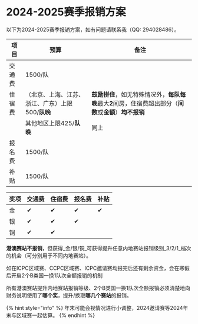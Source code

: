 # 2024-2025赛季报销方案

以下为2024-2025赛季报销方案，如有问题请联系我（QQ: 294028486）。

| 项目  | 预算                           | 备注                                                                |
| --- | ---------------------------- | ----------------------------------------------------------------- |
| 交通费 | 1500/队                       |                                                                   |
| 住宿费 | （北京、上海、江苏、浙江、广东）上限500/**队晚** | **鼓励拼住**，如无特殊情况外，**每队每晚**最大**2**间房，住宿费超出部分（**间数**或**金额**）**均不报销** |
|     | 其他地区上限425/**队晚**             | 同上                                                                |
| 报名费 | 1500/队                       |                                                                   |
| 补贴  | 1500/队                       |                                                                   |

| 奖项 | 交通费 | 住宿费 | 报名费 | 补贴 |
| -- | --- | --- | --- | -- |
| 金  | ✔   | ✔   | ✔   | ✔  |
| 银  | ✔   | ✔   | ✔   |    |
| 铜  | ✔   | ✔   |     |    |

**港澳赛站不报销**，但获得_金/银/铜_可获得提升任意内地赛站报销级别_3/2/1_档次的机会（可分别用于不同内地赛站）。

如在ICPC区域赛、CCPC区域赛、ICPC邀请赛均报完后还有剩余资金，会在寒假后开启2个B类国一换1队次全额报销的机制

所有港澳赛站提升内地赛站报销等级、2个B类国一换1队次全额报销必须清楚地向财务说明使用了**哪个奖**，提升/换取**哪几个赛站**的报销。

{% hint style="info" %}
年末可能会视情况进行小调整，2024邀请赛等2024年末与区域赛一起估算。
{% endhint %}
